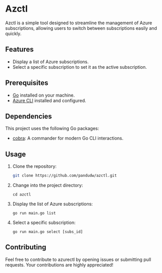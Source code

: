# Azctl

Azctl is a simple tool designed to streamline the management of Azure subscriptions, allowing users to switch between subscriptions easily and quickly.

## Features

- Display a list of Azure subscriptions.
- Select a specific subscription to set it as the active subscription.

## Prerequisites

- [Go](https://go.dev/doc/install) installed on your machine.
- [Azure CLI](https://docs.microsoft.com/en-us/cli/azure/install-azure-cli) installed and configured.

## Dependencies

This project uses the following Go packages:
- [cobra](https://github.com/spf13/cobra): A commander for modern Go CLI interactions.

## Usage

1. Clone the repository:

   ```bash
   git clone https://github.com/pandudw/azctl.git
   ```
2. Change into the project directory:
    ```
    cd azctl
    ```
3. Display the list of Azure subscriptions:
    ```
    go run main.go list
    ```
4. Select a specific subscription:
    ```
    go run main.go select [subs_id]
    ```

## Contributing
Feel free to contribute to azurectl by opening issues or submitting pull requests. Your contributions are highly appreciated!
